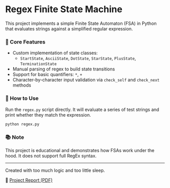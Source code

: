 # Regex Finite State Machine

This project implements a simple Finite State Automaton (FSA) in Python that evaluates strings against a simplified regular expression.

### 🧠 Core Features
- Custom implementation of state classes:
  - `StartState`, `AsciiState`, `DotState`, `StarState`, `PlusState`, `TerminationState`
- Manual parsing of regex to build state transitions
- Support for basic quantifiers: `*`, `+`
- Character-by-character input validation via `check_self` and `check_next` methods

### 🚀 How to Use
Run the `regex.py` script directly. It will evaluate a series of test strings and print whether they match the expression.

```bash
python regex.py
```
### 📚 Note
This project is educational and demonstrates how FSAs work under the hood. It does not support full RegEx syntax.
___
Created with too much logic and too little sleep.


📄 [Project Report (PDF)](./report.pdf)